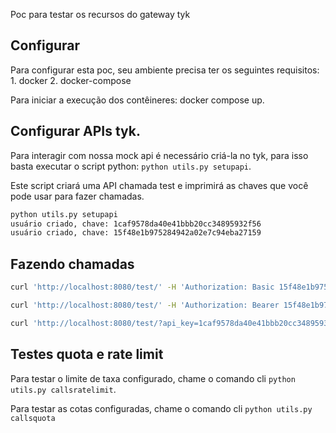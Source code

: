 Poc para testar os recursos do gateway tyk

## Configurar

Para configurar esta poc, seu ambiente precisa ter os seguintes requisitos:
    1. docker
    2. docker-compose

Para iniciar a execução dos contêineres: docker compose up.

## Configurar APIs tyk.

Para interagir com nossa mock api é necessário criá-la no tyk, para isso basta executar o script python: `python utils.py setupapi`.

Este script criará uma API chamada test e imprimirá as chaves que você pode usar para fazer chamadas.

``` bash
python utils.py setupapi
usuário criado, chave: 1caf9578da40e41bbb20cc34895932f56
usuário criado, chave: 15f48e1b975284942a02e7c94eba27159
```

## Fazendo chamadas

``` bash
curl 'http://localhost:8080/test/' -H 'Authorization: Basic 15f48e1b975284942a02e7c94eba27159'
```

``` bash
curl 'http://localhost:8080/test/' -H 'Authorization: Bearer 15f48e1b975284942a02e7c94eba27159'
```

``` bash
curl 'http://localhost:8080/test/?api_key=1caf9578da40e41bbb20cc34895932f56'
```

## Testes quota e rate limit

Para testar o limite de taxa configurado, chame o comando cli `python utils.py callsratelimit`.

Para testar as cotas configuradas, chame o comando cli `python utils.py callsquota`

